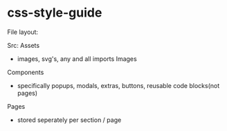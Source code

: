 # css-style-guide

File layout:

Src:
Assets
- images, svg's, any and all imports
    Images

Components
- specifically popups, modals, extras, buttons, reusable code blocks(not pages)

Pages
- stored seperately per section / page 